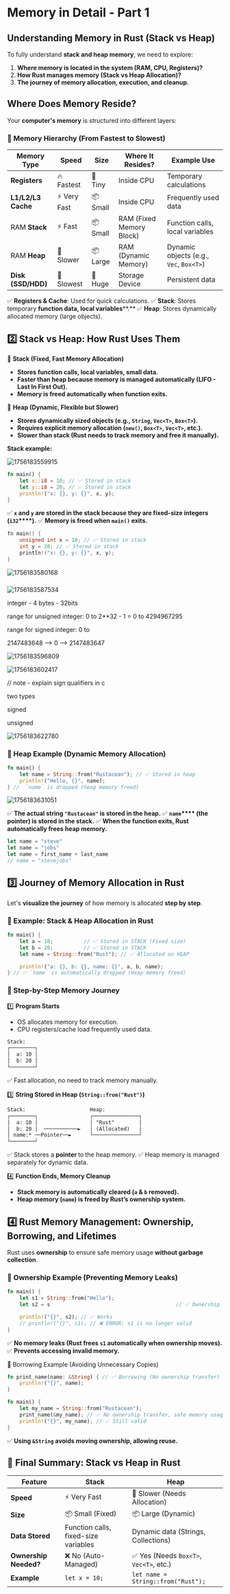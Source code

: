 # Memory in Detail - Part 1

## **Understanding Memory in Rust (Stack vs Heap)**

To fully understand **stack and heap memory**, we need to explore:

1. **Where memory is located in the system (RAM, CPU, Registers)?**
2. **How Rust manages memory (Stack vs Heap Allocation)?**
3. **The journey of memory allocation, execution, and cleanup.**

## **Where Does Memory Reside?**

Your **computer's memory** is structured into different layers:

### **📌 Memory Hierarchy (From Fastest to Slowest)**

| **Memory Type**    | **Speed**   | **Size** | **Where It Resides?**    | **Example Use**                         |
| ------------------ | ----------- | -------- | ------------------------ | --------------------------------------- |
| **Registers**      | 🔥 Fastest  | 💾 Tiny  | Inside CPU               | Temporary calculations                  |
| **L1/L2/L3 Cache** | ⚡ Very Fast | 📦 Small | Inside CPU               | Frequently used data                    |
| RAM **Stack**      | ⚡ Fast      | 📦 Small | RAM (Fixed Memory Block) | Function calls, local variables         |
| RAM **Heap**       | 🐢 Slower   | 📦 Large | RAM (Dynamic Memory)     | Dynamic objects (e.g., `Vec`, `Box<T>`) |
| **Disk (SSD/HDD)** | 🐌 Slowest  | 🏢 Huge  | Storage Device           | Persistent data                         |

✅ **Registers & Cache**: Used for quick calculations.
✅ **Stack**: Stores temporary **function data, local variables****.**
✅ **Heap**: Stores dynamically allocated memory (large objects).

## **2️⃣ Stack vs Heap: How Rust Uses Them**

📌 **Stack (Fixed, Fast Memory Allocation)**

* **Stores function calls, local variables, small data.**
* **Faster than heap because memory is managed automatically (LIFO - Last In First Out).**
* **Memory is freed automatically when function exits.**

📌 **Heap (Dynamic, Flexible but Slower)**

* **Stores dynamically sized objects (e.g.,&#x20;****`String`****,&#x20;****`Vec<T>`****,&#x20;****`Box<T>`****).**
* **Requires explicit memory allocation (****`new()`****,&#x20;****`Box<T>`****,&#x20;****`Vec<T>`****, etc.).**
* **Slower than stack (Rust needs to track memory and free it manually).**

**Stack example:**

![1756183559915](image/003_Memory_in_Detail-Part_1/1756183559915.png)

```rust
fn main() {
    let x::i8 = 10; // ✅ Stored in stack
    let y::i8 = 20; // ✅ Stored in stack
    println!("x: {}, y: {}", x, y);
}

```

✅ **`x`****&#x20;and&#x20;****`y`****&#x20;are stored in the stack because they are fixed-size integers (****`i32`****).**
✅ **Memory is freed when&#x20;****`main()`****&#x20;exits.**

```c
fn main() {
    unsigned int x = 10; // ✅ Stored in stack
    int y = 20; // ✅ Stored in stack
    println!("x: {}, y: {}", x, y);
}

```

![1756183580168](image/003_Memory_in_Detail-Part_1/1756183580168.png)

###

![1756183587534](image/003_Memory_in_Detail-Part_1/1756183587534.png)

integer - 4 bytes - 32bits

range for unsigned integer:  0 to 2\*\*32 - 1 = 0 to 4294967295

range for signed integer: 0 to

2147483648 --> 0 --> 2147483647

![1756183596809](image/003_Memory_in_Detail-Part_1/1756183596809.png)

![1756183602417](image/003_Memory_in_Detail-Part_1/1756183602417.png)

// note - explain sign qualifiers in c

two types

signed

unsigned

![1756183622780](image/003_Memory_in_Detail-Part_1/1756183622780.png)

### **🔹 Heap Example (Dynamic Memory Allocation)**

```rust
fn main() {
    let name = String::from("Rustacean"); // ✅ Stored in heap
    println!("Hello, {}", name);
} //  `name` is dropped (heap memory freed)
```

![1756183631051](image/003_Memory_in_Detail-Part_1/1756183631051.png)

✅ **The actual string&#x20;****`"Rustacean"`****&#x20;is stored in the heap.**
✅ **`name`****&#x20;(the pointer) is stored in the stack.**
✅ **When the function exits, Rust automatically frees heap memory.**

```rust
let name = "steve"
let name = "jobs"
let name = first_name + last_name
// name = "stevejobs"
```

## **3️⃣ Journey of Memory Allocation in Rust**

Let's **visualize the journey** of how memory is allocated **step by step**.

### **📌 Example: Stack & Heap Allocation in Rust**

```rust
fn main() {
    let a = 10;          // ✅ Stored in STACK (Fixed size)
    let b = 20;          // ✅ Stored in STACK
    let name = String::from("Rust"); // ✅ Allocated on HEAP

    println!("a: {}, b: {}, name: {}", a, b, name);
} // ✅ `name` is automatically dropped (Heap memory freed)

```

### **📌 Step-by-Step Memory Journey**

1️⃣ **Program Starts**

* OS allocates memory for execution.
* CPU registers/cache load frequently used data.

```txt
Stack:
┌────────┐
│  a: 10 │
│  b: 20 │
└────────┘

```

✅ Fast allocation, no need to track memory manually.

3️⃣ **String Stored in Heap (****`String::from("Rust")`****)**

```txt
Stack:                     Heap:
┌────────┐                 ┌───────────────┐
│  a: 10 │                 │ "Rust"        │
│  b: 20 │  ───────────►   │ (Allocated)   │
│ name:* ──Pointer──►      └───────────────┘
└────────┘

```

✅ Stack stores a **pointer&#x20;**&#x20;to the heap memory.
✅ Heap memory is managed separately for dynamic data.

4️⃣ **Function Ends, Memory Cleanup**

* **Stack memory is automatically cleared (****`a`****&#x20;&&#x20;****`b`****&#x20;removed).**
* **Heap memory (****`name`****) is freed by Rust’s ownership system.**

## **4️⃣ Rust Memory Management: Ownership, Borrowing, and Lifetimes**

Rust uses **ownership** to ensure safe memory usage **without garbage collection**.

### **🔹 Ownership Example (Preventing Memory Leaks)**

```rust
fn main() {
    let s1 = String::from("Hello");
    let s2 = s                                         // ✅ Ownership transferred (s1 is invalid now)

    println!("{}", s2); // ✅ Works
    // println!("{}", s1); // ❌ ERROR: s1 is no longer valid
}

```

✅ **No memory leaks (Rust frees&#x20;****`s1`****&#x20;automatically when ownership moves).**
✅ **Prevents accessing invalid memory.**

🔹 Borrowing Example (Avoiding Unnecessary Copies)

```rust
fn print_name(name: &String) { // ✅ Borrowing (No ownership transfer)
    println!("{}", name);
}

fn main() {
    let my_name = String::from("Rustacean");
    print_name(&my_name); // ✅ No ownership transfer, safe memory usage
    println!("{}", my_name); // ✅ Still valid
}

```

✅ **Using&#x20;****`&String`****&#x20;avoids moving ownership, allowing reuse.**

## **🚀 Final Summary: Stack vs Heap in Rust**

| **Feature**           | **Stack**                            | **Heap**                               |
| --------------------- | ------------------------------------ | -------------------------------------- |
| **Speed**             | ⚡ Very Fast                          | 🐌 Slower (Needs Allocation)           |
| **Size**              | 📦 Small (Fixed)                     | 📦 Large (Dynamic)                     |
| **Data Stored**       | Function calls, fixed-size variables | Dynamic data (Strings, Collections)    |
| **Ownership Needed?** | ❌ No (Auto-Managed)                  | ✅ Yes (Needs `Box<T>`, `Vec<T>`, etc.) |
| **Example**           | `let x = 10;`                        | `let name = String::from("Rust");`     |
